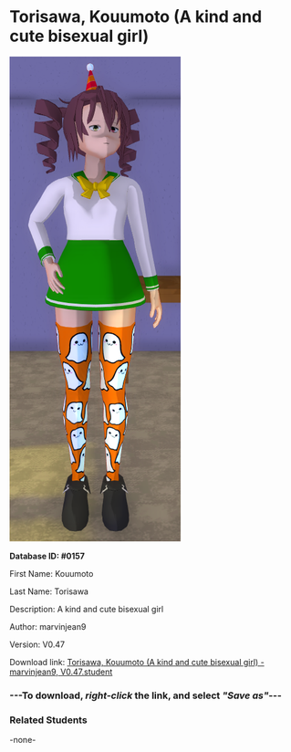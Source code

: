 # Torisawa, Kouumoto (A kind and cute bisexual girl)

<img src="Files/Torisawa, Kouumoto (A kind and cute bisexual girl).png" title="Torisawa, Kouumoto (A kind and cute bisexual girl) - marvinjean9, V0.47">

**Database ID: #0157**

First Name: Kouumoto

Last Name: Torisawa

Description: A kind and cute bisexual girl

Author: marvinjean9

Version: V0.47

Download link: <a href="https://raw.githubusercontent.com/Arbiter1223/Daigaku-Gurashi-Custom-Students/master/Students/Files/Torisawa%2C%20Kouumoto%20(A%20kind%20and%20cute%20bisexual%20girl)%20-%20marvinjean9%2C%20V0.47.student">Torisawa, Kouumoto (A kind and cute bisexual girl) - marvinjean9, V0.47.student</a>

### ---**To download, _right-click_ the link, and select _"Save as"_**---

### Related Students

-none-
